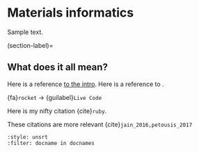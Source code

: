 # Materials informatics

Sample text.

(section-label)=
## What does it all mean?

Here is a reference [to the intro](../intro.md).
Here is a reference to [](section-label).

{fa}`rocket` $\rightarrow$ {guilabel}`Live Code`

Here is my nifty citation {cite}`ruby`.

These citations are more relevant {cite}`jain_2016,petousis_2017`

```{bibliography}
:style: unsrt
:filter: docname in docnames
```

<script src="https://utteranc.es/client.js"
        repo="https://github.com/enze-chen/enze-chen.github.io"
        issue-term="pathname"
        theme="github-light"
        crossorigin="anonymous"
        async>
</script>

<script src="https://utteranc.es/client.js"
        repo="https://github.com/enze-chen/mi-book"
        issue-term="pathname"
        theme="github-light"
        crossorigin="anonymous"
        async>
</script>